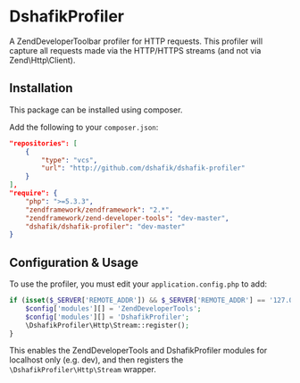 # DshafikProfiler

A ZendDeveloperToolbar profiler for HTTP requests. This profiler
will capture all requests made via the HTTP/HTTPS streams (and
not via Zend\Http\Client).

## Installation

This package can be installed using composer.

Add the following to your `composer.json`:

```json
"repositories": [
    {
        "type": "vcs",
        "url": "http://github.com/dshafik/dshafik-profiler"
    }
],
"require": {
    "php": ">=5.3.3",
    "zendframework/zendframework": "2.*",
    "zendframework/zend-developer-tools": "dev-master",
    "dshafik/dshafik-profiler": "dev-master"
}
```
## Configuration & Usage

To use the profiler, you must edit your `application.config.php` to add:

```php
if (isset($_SERVER['REMOTE_ADDR']) && $_SERVER['REMOTE_ADDR'] == '127.0.0.1') {
    $config['modules'][] = 'ZendDeveloperTools';
    $config['modules'][] = 'DshafikProfiler';
    \DshafikProfiler\Http\Stream::register();
}
```

This enables the ZendDeveloperTools and DshafikProfiler modules for localhost only (e.g. dev),
and then registers the `\DshafikProfiler\Http\Stream` wrapper.

